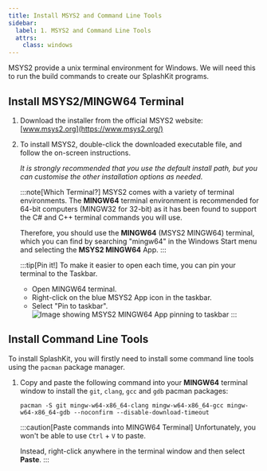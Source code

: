 ```yaml
---
title: Install MSYS2 and Command Line Tools
sidebar:
  label: 1. MSYS2 and Command Line Tools
  attrs:
    class: windows
---
```


MSYS2 provide a unix terminal environment for Windows. We will need this to run the build commands to create our SplashKit programs.

## Install MSYS2/MINGW64 Terminal

1. Download the installer from the official MSYS2 website: [www.msys2.org](https://www.msys2.org/)

2. To install MSYS2, double-click the downloaded executable file, and follow the on-screen instructions.

    *It is strongly recommended that you use the default install path, but you can customise the other installation options as needed.*

    :::note[Which Terminal?]
    MSYS2 comes with a variety of terminal environments. The **MINGW64** terminal environment is recommended for 64-bit computers (MINGW32 for 32-bit) as it has been found to support the C# and C++ terminal commands you will use.

    Therefore, you should use the **MINGW64** (MSYS2 MINGW64) terminal, which you can find by searching "mingw64" in the Windows Start menu and selecting the **MSYS2 MINGW64** App.
    :::

    :::tip[Pin it!]
    To make it easier to open each time, you can pin your terminal to the Taskbar.

    - Open MINGW64 terminal.
    - Right-click on the blue MSYS2 App icon in the taskbar.
    - Select "Pin to taskbar".
    ![Image showing MSYS2 MINGW64 App pinning to taskbar](/public/images/installation/windows/mingw64-pin-to-taskbar.png)
    :::

## Install Command Line Tools

To install SplashKit, you will firstly need to install some command line tools using the `pacman` package manager.

1. Copy and paste the following command into your **MINGW64** terminal window to install the `git`, `clang`, `gcc` and `gdb` pacman packages:

    ```shell
    pacman -S git mingw-w64-x86_64-clang mingw-w64-x86_64-gcc mingw-w64-x86_64-gdb --noconfirm --disable-download-timeout
    ```

    :::caution[Paste commands into MINGW64 Terminal]
    Unfortunately, you won't be able to use `Ctrl` + `V` to paste.

    Instead, right-click anywhere in the terminal window and then select **Paste**.
    :::
